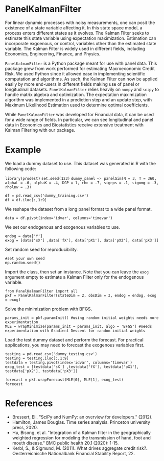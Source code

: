 # PanelKalmanFilter

For linear dynamic processes with noisy measurements, one can posit the existence of a state variable affecting it. In this state space model, a process enters different states as it evolves. The Kalman Filter seeks to estimate this state variable using expectation maximization. Estimation can incorporate exgoenous, or control, variables other than the estimated state variable. The Kalman Filter is widely used in different fields, including Economics, Engineering, Finance, and Physics.

`PanelKalmanFilter` is a Python package meant for use with panel data. This package grew from work performed for estimating Macroeconomic Credit Risk. We used Python since it allowed ease in implementing scientific computation and algorithms. As such, the Kalman Filter can now be applied easily by more end-users in different fields making use of panel or longitudinal datasets. `PanelKalmanFilter` relies heavily on `numpy` and `scipy` to handle matrix algebra and optimization. The expectation maximization algorithm was implemented in a prediction step and an update step, with Maximum Likelihood Estimation used to determine optimal coefficients.
  
While `PanelKalmanFilter` was developed for Financial data, it can be used for a wide range of fields. In particular, we can see longitudinal and panel data in Economics and Biostatistics receive extensive treatment with Kalman Filtering with our package. 

# Example

We load a dummy dataset to use. This dataset was generated in R with the following code:

`library(prodest)`
`set.seed(123)`
`dummy_panel <- panelSim(N = 3, T = 360, alphaL = .6, alphaK = .4, DGP = 1,
                        rho = .7, sigeps = .1, sigomg = .3, rholnw = .3)`
```
df = pd.read_csv('dummy_training.csv')
df = df.iloc[:,1:9]
```
We reshape the dataset from a long panel format to a wide panel format.
```
data = df.pivot(index='idvar', columns='timevar')
```
We set our endogenous and exogenous variables to use.
```
endog = data['Y']
exog = [data['sX'] ,data['fX'], data['pX1'], data['pX2'], data['pX3']]
```
Set random seed for reproducibility.
```
#set your own seed
np.random.seed()
```
Import the class, then set an instance. Note that you can leave the `exog` argument empty to estimate a Kalman Filter only for the endogenous variable.
```
from PanelKalmanFilter import all
pkf = PanelKalmanFilter(stateDim = 2, obsDim = 3, endog = endog, exog = exog)
```
Solve the minimization problem with BFGS.
```
params_init = pkf.paramInit() #using random initial weights needs more experimentation
MLE = wrapMinimize(params_init = params_init, algo = 'BFGS') #needs experimentation with Gradient Descent for random initial weights
```
Load the test dummy dataset and perform the forecast. For practical applications, you may need to forecast the exogenous variables first.
```
testing = pd.read_csv('dummy_testing.csv')
testing = testing.iloc[:,1:9]
testdata = testing.pivot(index='idvar', columns='timevar')
exog_test = [testdata['sX'] ,testdata['fX'], testdata['pX1'], testdata['pX2'], testdata['pX3']]

forecast = pkf.wrapForecast(MLE[0], MLE[1], exog_test)
forecast
```
# References

* Bressert, Eli. "SciPy and NumPy: an overview for developers." (2012).
* Hamilton, James Douglas. Time series analysis. Princeton university press, 2020.
* Hu, Bisong, et al. "Integration of a Kalman filter in the geographically weighted regression for modeling the transmission of hand, foot and mouth disease." BMC public health 20.1 (2020): 1-15.
* Kerbl, S., & Sigmund, M. (2011). What drives aggregate credit risk?. Oesterreichische Nationalbank Financial Stability Report, 22.
